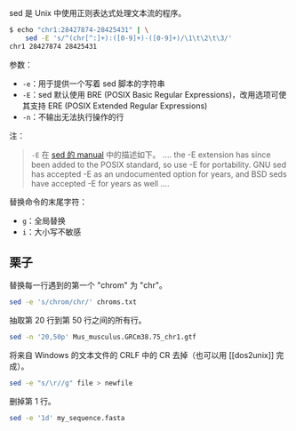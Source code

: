 sed 是 Unix 中使用正则表达式处理文本流的程序。

```bash
$ echo "chr1:28427874-28425431" | \
    sed -E 's/^(chr[^:]+):([0-9]+)-([0-9]+)/\1\t\2\t\3/'
chr1 28427874 28425431
```

参数：
- `-e`：用于提供一个写着 sed 脚本的字符串
- `-E`：sed 默认使用 BRE (POSIX Basic Regular Expressions)，改用选项可使其支持 ERE (POSIX Extended Regular Expressions)
- `-n`：不输出无法执行操作的行

注：
> `-E` 在 [sed 的 manual](https://www.gnu.org/software/sed/manual/sed.html) 中的描述如下。
> .... the -E extension has since been added to the POSIX standard, so use -E for portability. GNU sed has accepted -E as an undocumented option for years, and BSD seds have accepted -E for years as well ....

替换命令的末尾字符：
- `g`：全局替换
- `i`：大小写不敏感

## 栗子

替换每一行遇到的第一个 "chrom" 为 "chr"。
```bash
sed -e 's/chrom/chr/' chroms.txt
```

抽取第 20 行到第 50 行之间的所有行。
```bash
sed -n '20,50p' Mus_musculus.GRCm38.75_chr1.gtf
```

将来自 Windows 的文本文件的 CRLF 中的 CR 去掉（也可以用 [[dos2unix]] 完成）。
```bash
sed -e "s/\r//g" file > newfile
```

删掉第 1 行。
```bash
sed -e '1d' my_sequence.fasta
```